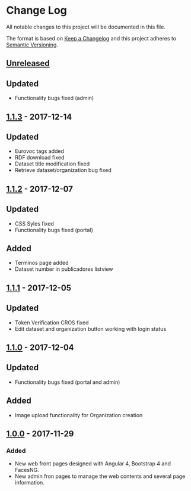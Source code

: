 # Change Log
All notable changes to this project will be documented in this file.

The format is based on [Keep a Changelog](http://keepachangelog.com/)
and this project adheres to [Semantic Versioning](http://semver.org/).

## [Unreleased]
## Updated
- Functionality bugs fixed (admin)

## [1.1.3] - 2017-12-14
## Updated
- Eurovoc tags added
- RDF download fixed
- Dataset title modification fixed
- Retrieve dataset/organization bug fixed

## [1.1.2] - 2017-12-07
## Updated
- CSS Syles fixed
- Functionality bugs fixed (portal)
## Added
- Terminos page added
- Dataset number in publicadores listview

## [1.1.1] - 2017-12-05
## Updated
- Token Verification CROS fixed
- Edit dataset and organization button working with login status

## [1.1.0] - 2017-12-04
## Updated
- Functionality bugs fixed (portal and admin)
## Added
- Image upload functionality for Organization creation

## [1.0.0] - 2017-11-29
### Added
- New web front pages designed with Angular 4, Bootstrap 4 and FacesNG.
- New admin fron pages to manage the web contents and several page information.


[Unreleased]: https://github.com/aragonopendata/AOD-Home/compare/master...develop
[1.1.3]: https://github.com/aragonopendata/AOD-Home/compare/v1.1.2...v1.1.3
[1.1.2]: https://github.com/aragonopendata/AOD-Home/compare/v1.1.1...v1.1.2
[1.1.1]: https://github.com/aragonopendata/AOD-Home/compare/v1.1.0...v1.1.1
[1.1.0]: https://github.com/aragonopendata/AOD-Home/compare/v1.0.0...v1.1.0
[1.0.0]: https://github.com/aragonopendata/AOD-Home/releases/tag/v1.0.0
